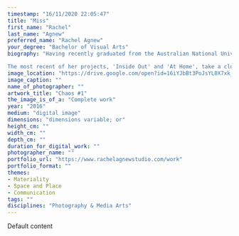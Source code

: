 ```yaml
---
timestamp: "16/11/2020 22:05:47"
title: "Miss"
first_name: "Rachel"
last_name: "Agnew"
preferred_name: "Rachel Agnew"
your_degree: "Bachelor of Visual Arts"
biography: "Having recently graduated from the Australian National University with a Bachelor of Visual Arts, Rachel Agnew tests the boundaries of abstract, conceptual and documentary photography within present-day constructs. Her practice engages with both digital and analogue processes as she investigates the role of the photographer as contemporary artistic and commercial definitions continue to coexist and transform. Her practice is largely influenced by personal experience as she presents work that often implies unspoken context, choosing to provide her audience with a framework for their own external thought.

The most recent of her projects, 'Inside Out' and 'At Home', take a closer look at how recent circumstances have changed the way we receive and interpret information, whether it is coming from an external source or from within the domestic spaces that we have been confined to for such extended periods of time."
image_location: "https://drive.google.com/open?id=16iYJbBt3PoJsYL0X7xk_kslgSGqqILrW"
image_caption: ""
name_of_photographer: ""
artwork_title: "Chaos #1"
the_image_is_of_a: "Complete work"
year: "2016"
medium: "digital image"
dimensions: "dimensions variable; or"
height_cm: ""
width_cm: ""
depth_cm: ""
duration_for_digital_work: ""
photographer_name: ""
portfolio_url: "https://www.rachelagnewstudio.com/work"
portfolio_format: ""
themes:
- Materiality
- Space and Place
- Communication
tags: ""
disciplines: "Photography & Media Arts"
---
```


Default content